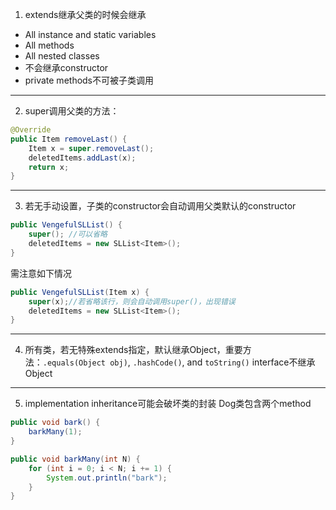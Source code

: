 1. extends继承父类的时候会继承
-   All instance and static variables
-   All methods
-   All nested classes
- 不会继承constructor
- private methods不可被子类调用
_______________________
2. super调用父类的方法：
```java
@Override  
public Item removeLast() {  
    Item x = super.removeLast();  
    deletedItems.addLast(x);  
    return x;  
}
```
_______________________
3. 若无手动设置，子类的constructor会自动调用父类默认的constructor
```java
public VengefulSLList() {
    super(); //可以省略
    deletedItems = new SLList<Item>();
}
```
需注意如下情况
```java
public VengefulSLList(Item x) {
    super(x);//若省略该行，则会自动调用super()，出现错误
    deletedItems = new SLList<Item>();
}
```
_______________________
4. 所有类，若无特殊extends指定，默认继承Object，重要方法：`.equals(Object obj)`, `.hashCode()`, and `toString()`
	interface不继承Object
_______________________
5. implementation inheritance可能会破坏类的封装
Dog类包含两个method
```java
public void bark() {
    barkMany(1);
}

public void barkMany(int N) {
    for (int i = 0; i < N; i += 1) {
        System.out.println("bark");
    }
}
```


<!--stackedit_data:
eyJoaXN0b3J5IjpbODY1Njk1NzczLC00NTQ1ODcxNTIsLTk1MT
Y0NzQ2MSwtNzI4NTM4NzVdfQ==
-->
